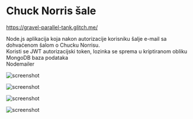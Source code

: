 # Chuck Norris šale
https://gravel-parallel-tank.glitch.me/

Node.js aplikacija koja nakon autorizacije korisniku šalje e-mail sa dohvaćenom šalom o Chucku Norrisu.<br />
Koristi se JWT autorizacijski token, lozinka se sprema u kriptiranom obliku<br />
MongoDB baza podataka<br />
Nodemailer<br />


![screenshot](/../screenshots/screen1.png?raw=true)

![screenshot](/../screenshots/screen2.png?raw=true)

![screenshot](/../screenshots/screen3.png?raw=true)

![screenshot](/../screenshots/screen4.png?raw=true)
